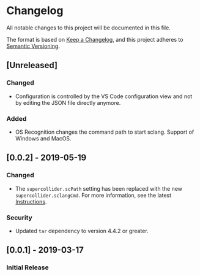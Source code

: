 # Changelog
All notable changes to this project will be documented in this file.

The format is based on [Keep a Changelog](https://keepachangelog.com/en/1.0.0/),
and this project adheres to [Semantic Versioning](https://semver.org/spec/v2.0.0.html).

## [Unreleased]
### Changed
  - Configuration is controlled by the VS Code configuration view and not by editing the JSON file directly anymore.

### Added
  - OS Recognition changes the command path to start sclang. Support of Windows and MacOS.


## [0.0.2] - 2019-05-19
### Changed
  - The `supercollider.scPath` setting has been replaced with the new `supercollider.sclangCmd`.
    For more information, see the latest [Instructions](https://github.com/jatinchowdhury18/vscode-supercollider#instructions).

### Security
  - Updated ``tar`` dependency to version 4.4.2 or greater.

## [0.0.1] - 2019-03-17
### Initial Release
